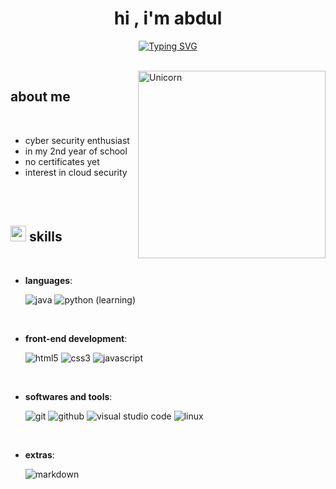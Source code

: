 <h1 align="center"><b>hi , i'm abdul</b></h1>
<!--  -->
<p align="center">
<a href="https://git.io/typing-svg"><img src="https://readme-typing-svg.herokuapp.com?font=Fira+Code&pause=1000&color=FFFFFF&center=true&vCenter=true&random=false&width=435&lines=%E2%80%8F%D8%A7%D9%8E%D9%84%D8%B3%D9%8E%D9%84%D8%A7%D9%85%D9%8F+%D8%B9%D9%8E%D9%84%D9%8E%D9%8A%D9%92%D9%83%D9%8F%D9%85+%D9%88%D9%8E%D8%B1%D9%8E%D8%AD%D9%92%D9%85%D9%8E%D8%A9%D9%8F+%D8%A7%D9%8E%D9%84%D9%84%D9%87%D9%90+%D9%88%D9%8E%D8%A8%D9%8E%D8%B1%D9%8E%D9%83%D8%A7%D8%AA%D9%8F%D9%87%D9%8F;cyber+security+enthusiast;computer+science+student;avid+learner" alt="Typing SVG" /></a>
</p>


<br>


<img align="right" width=300px alt="Unicorn" src="https://c.tenor.com/GN73MKBawZYAAAAi/busy-cute.gif" />
	
## **about me**

<br>

- cyber security enthusiast
- in my 2nd year of school
- no certificates yet
- interest in cloud security

<br>

<br>

## <img src="https://media2.giphy.com/media/QssGEmpkyEOhBCb7e1/giphy.gif?cid=ecf05e47a0n3gi1bfqntqmob8g9aid1oyj2wr3ds3mg700bl&rid=giphy.gif" width ="25"><b> skills</b>
<br>

<p align="center">

- **languages**:
    
    ![java](https://img.shields.io/badge/Java%20-%232370ED.svg?style=for-the-badge&logo=java&logoColor=orange)
    ![python (learning)](https://img.shields.io/badge/Python%20-%2314354C.svg?style=for-the-badge&logo=python&logoColor=white)

<br>   
    
- **front-end development**:

   ![html5](https://img.shields.io/badge/HTML5%20-%23E34F26.svg?style=for-the-badge&logo=html5&logoColor=white)
   ![css3](https://img.shields.io/badge/CSS%20-%231572B6.svg?style=for-the-badge&logo=css3&logoColor=white)
   ![javascript](https://img.shields.io/badge/JavaScript%20-%23F7DF1E.svg?style=for-the-badge&logo=javascript&logoColor=black)

<br>

- **softwares and tools**:

    ![git](https://img.shields.io/badge/git-%23F05033.svg?style=for-the-badge&logo=git&logoColor=white)
    ![github](https://img.shields.io/badge/github-%23121011.svg?style=for-the-badge&logo=github&logoColor=white)
    ![visual studio code](https://img.shields.io/badge/Visual%20Studio%20Code-0078d7.svg?style=for-the-badge&logo=visual-studio-code&logoColor=white)
    ![linux](https://img.shields.io/badge/Linux-FCC624?style=for-the-badge&logo=linux&logoColor=black) 

<br>

- **extras**:
  
    ![markdown](https://img.shields.io/badge/markdown-%23000000.svg?style=for-the-badge&logo=markdown&logoColor=white)   

</p>
<br>
